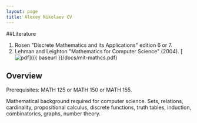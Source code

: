 ```yaml
---
layout: page
title: Alexey Nikolaev CV
---
```


##Literature
1. Rosen "Discrete Mathematics and its Applications" edition 6 or 7.
2. Lehman and Leighton "Mathematics for Computer Science" (2004).
[![pdf][pdfimg]]({{ baseurl }}/docs/mit-mathcs.pdf)


## Overview
Prerequisites: MATH 125 or MATH 150 or MATH 155. 

Mathematical background required for computer science. 
Sets, relations, cardinality, propositional calculus, discrete functions, truth tables, 
induction, combinatorics, graphs, number theory.

[pdfimg]: {{baseurl}}/img/pdf1.png
